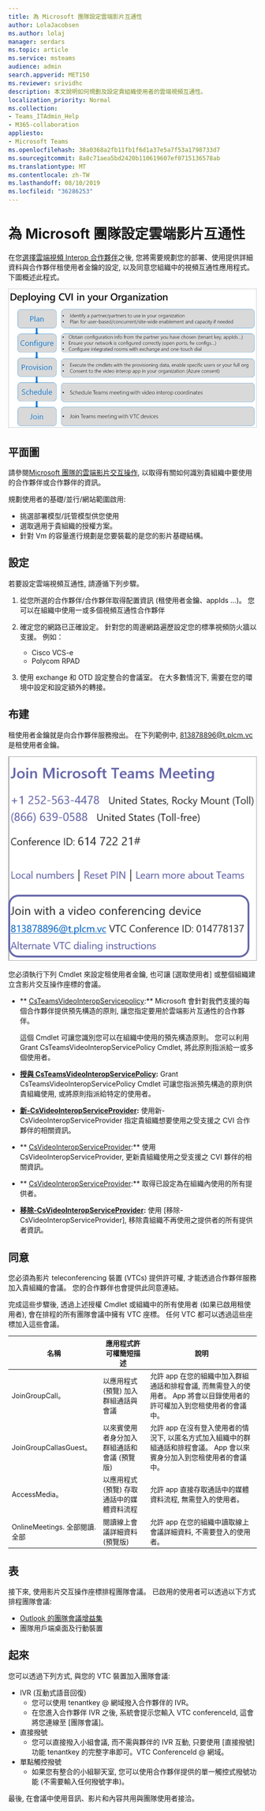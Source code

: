 ```yaml
---
title: 為 Microsoft 團隊設定雲端影片互通性
author: LolaJacobsen
ms.author: lolaj
manager: serdars
ms.topic: article
ms.service: msteams
audience: admin
search.appverid: MET150
ms.reviewer: srividhc
description: 本文說明如何規劃及設定貴組織使用者的雲端視頻互通性。
localization_priority: Normal
ms.collection:
- Teams_ITAdmin_Help
- M365-collaboration
appliesto:
- Microsoft Teams
ms.openlocfilehash: 38a0368a2fb11fb1f6d1a37e5a7f53a1798733d7
ms.sourcegitcommit: 8a8c71aea5bd2420b110619607ef0715136578ab
ms.translationtype: MT
ms.contentlocale: zh-TW
ms.lasthandoff: 08/10/2019
ms.locfileid: "36286253"
---
```

# <a name="set-up-cloud-video-interop-for-microsoft-teams"></a>為 Microsoft 團隊設定雲端影片互通性

在您[選擇雲端視頻 Interop 合作夥伴](cloud-video-interop.md)之後, 您將需要規劃您的部署、使用提供詳細資料與合作夥伴租使用者金鑰的設定, 以及同意您組織中的視頻互通性應用程式。 下圖概述此程式。 

![在組織中部署 CVI](media/deploying-cvi.png)

## <a name="plan"></a>平面圖

請參閱[Microsoft 團隊的雲端影片交互操作](cloud-video-interop.md), 以取得有關如何識別貴組織中要使用的合作夥伴或合作夥伴的資訊。 

規劃使用者的基礎/並行/網站範圍啟用: 

- 挑選部署模型/託管模型供您使用
- 選取適用于貴組織的授權方案。 
- 針對 Vm 的容量進行規劃是您要裝載的是您的影片基礎結構。

## <a name="configure"></a>設定 

若要設定雲端視頻互通性, 請遵循下列步驟。 

1. 從您所選的合作夥伴/合作夥伴取得配置資訊 (租使用者金鑰、appIds ...)。 您可以在組織中使用一或多個視頻互通性合作夥伴 

2. 確定您的網路已正確設定。 針對您的周邊網路遍歷設定您的標準視頻防火牆以支援。 例如： 
    - Cisco VCS-e                  
    - Polycom RPAD

3. 使用 exchange 和 OTD 設定整合的會議室。 在大多數情況下, 需要在您的環境中設定和設定額外的轉接。


## <a name="provision"></a>布建
 
租使用者金鑰就是向合作夥伴服務撥出。 在下列範例中, 813878896@t.plcm.vc 是租使用者金鑰。 

![租使用者金鑰範例](media/tenant-key-example.png) 

您必須執行下列 Cmdlet 來設定租使用者金鑰, 也可讓 [選取使用者] 或整個組織建立含影片交互操作座標的會議。

 
- ** [CsTeamsVideoInteropServicepolicy](https://docs.microsoft.com/powershell/module/skype/get-csteamsvideointeropservicepolicy):** Microsoft 會針對我們支援的每個合作夥伴提供預先構造的原則, 讓您指定要用於雲端影片互通性的合作夥伴。

    這個 Cmdlet 可讓您識別您可以在組織中使用的預先構造原則。 您可以利用 Grant CsTeamsVideoInteropServicePolicy Cmdlet, 將此原則指派給一或多個使用者。
 
- **[授與 CsTeamsVideoInteropServicePolicy](https://docs.microsoft.com/powershell/module/skype/grant-csteamsvideointeropservicepolicy):** Grant CsTeamsVideoInteropServicePolicy Cmdlet 可讓您指派預先構造的原則供貴組織使用, 或將原則指派給特定的使用者。
 
- **[新-CsVideoInteropServiceProvider](https://docs.microsoft.com/powershell/module/skype/new-csvideointeropserviceprovider):** 使用新-CsVideoInteropServiceProvider 指定貴組織想要使用之受支援之 CVI 合作夥伴的相關資訊。
 
- ** [CsVideoInteropServiceProvider](https://docs.microsoft.com/powershell/module/skype/set-csvideointeropserviceprovider):** 使用 CsVideoInteropServiceProvider, 更新貴組織使用之受支援之 CVI 夥伴的相關資訊。
 
- ** [CsVideoInteropServiceProvider](https://docs.microsoft.com/powershell/module/skype/get-csvideointeropserviceprovider):** 取得已設定為在組織內使用的所有提供者。
 
- **[移除-CsVideoInteropServiceProvider](https://docs.microsoft.com/powershell/module/skype/remove-csvideointeropserviceprovider):** 使用 [移除-CsVideoInteropServiceProvider], 移除貴組織不再使用之提供者的所有提供者資訊。  
 
## <a name="consent"></a>同意

您必須為影片 teleconferencing 裝置 (VTCs) 提供許可權, 才能透過合作夥伴服務加入貴組織的會議。 您的合作夥伴也會提供此同意連結。  
 
完成這些步驟後, 透過上述授權 Cmdlet 或組織中的所有使用者 (如果已啟用租使用者), 會在排程的所有團隊會議中擁有 VTC 座標。 任何 VTC 都可以透過這些座標加入這些會議。


|名稱|應用程式許可權簡短描述| 說明|
|--|--|---|
|JoinGroupCall。|以應用程式 (預覽) 加入群組通話與會議|允許 app 在您的組織中加入群組通話和排程會議, 而無需登入的使用者。  App 將會以目錄使用者的許可權加入到您租使用者的會議中。|
|JoinGroupCallasGuest。|以來賓使用者身分加入群組通話和會議 (預覽版)|允許 app 在沒有登入使用者的情況下, 以匿名方式加入組織中的群組通話和排程會議。  App 會以來賓身分加入到您租使用者的會議中。|
|AccessMedia。|以應用程式 (預覽) 存取通話中的媒體資料流程|允許 app 直接存取通話中的媒體資料流程, 無需登入的使用者。|
|OnlineMeetings. 全部閱讀. 全部|閱讀線上會議詳細資料 (預覽版)|允許 app 在您的組織中讀取線上會議詳細資料, 不需要登入的使用者。|

## <a name="schedule"></a>表

接下來, 使用影片交互操作座標排程團隊會議。 已啟用的使用者可以透過以下方式排程團隊會議:
- [Outlook 的團隊會議增益集](teams-add-in-for-outlook.md)
- 團隊用戶端桌面及行動裝置


## <a name="join"></a>起來

您可以透過下列方式, 與您的 VTC 裝置加入團隊會議:
 
- IVR (互動式語音回復)
    - 您可以使用 tenantkey @ 網域撥入合作夥伴的 IVR。 
    - 在您進入合作夥伴 IVR 之後, 系統會提示您輸入 VTC conferenceId, 這會將您連線至 [團隊會議]。
- 直接撥號
    - 您可以直接撥入小組會議, 而不需與夥伴的 IVR 互動, 只要使用 [直接撥號] 功能 tenantkey 的完整字串即可。VTC ConferenceId @ 網域。
- 單點觸控撥號
    - 如果您有整合的小組聊天室, 您可以使用合作夥伴提供的單一觸控式撥號功能 (不需要輸入任何撥號字串)。

最後, 在會議中使用音訊、影片和內容共用與團隊使用者接洽。 
